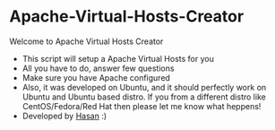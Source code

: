 # Apache-Virtual-Hosts-Creator
Welcome to Apache Virtual Hosts Creator
 - This script will setup a Apache Virtual Hosts for you
 - All you have to do, answer few questions
 - Make sure you have Apache configured
 - Also, it was developed on Ubuntu, and it should perfectly work on Ubuntu and Ubuntu based distro. If you from a different distro like CentOS/Fedora/Red Hat then please let me know what heppens!
 - Developed by <a href="https://twitter.com/i/notifications" target="_blank">Hasan</a> :)
